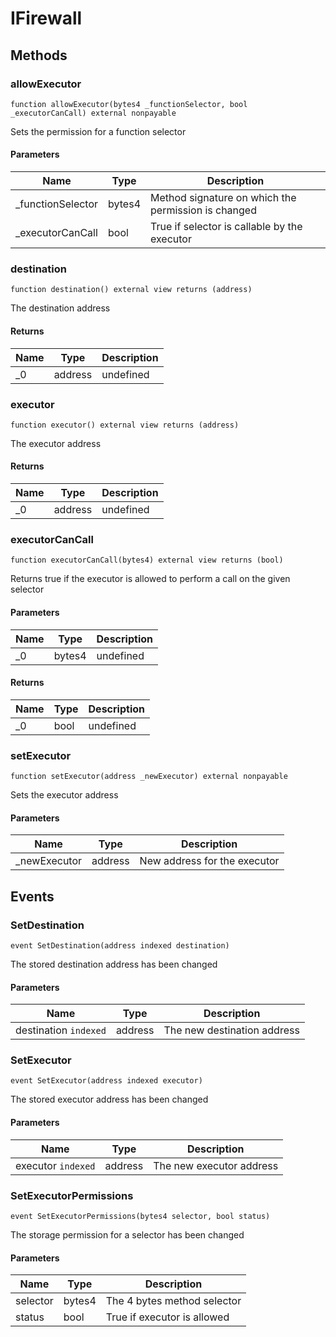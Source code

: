 # IFirewall









## Methods

### allowExecutor

```solidity
function allowExecutor(bytes4 _functionSelector, bool _executorCanCall) external nonpayable
```

Sets the permission for a function selector



#### Parameters

| Name | Type | Description |
|---|---|---|
| _functionSelector | bytes4 | Method signature on which the permission is changed |
| _executorCanCall | bool | True if selector is callable by the executor |

### destination

```solidity
function destination() external view returns (address)
```

The destination address




#### Returns

| Name | Type | Description |
|---|---|---|
| _0 | address | undefined |

### executor

```solidity
function executor() external view returns (address)
```

The executor address




#### Returns

| Name | Type | Description |
|---|---|---|
| _0 | address | undefined |

### executorCanCall

```solidity
function executorCanCall(bytes4) external view returns (bool)
```

Returns true if the executor is allowed to perform a call on the given selector



#### Parameters

| Name | Type | Description |
|---|---|---|
| _0 | bytes4 | undefined |

#### Returns

| Name | Type | Description |
|---|---|---|
| _0 | bool | undefined |

### setExecutor

```solidity
function setExecutor(address _newExecutor) external nonpayable
```

Sets the executor address



#### Parameters

| Name | Type | Description |
|---|---|---|
| _newExecutor | address | New address for the executor |



## Events

### SetDestination

```solidity
event SetDestination(address indexed destination)
```

The stored destination address has been changed



#### Parameters

| Name | Type | Description |
|---|---|---|
| destination `indexed` | address | The new destination address |

### SetExecutor

```solidity
event SetExecutor(address indexed executor)
```

The stored executor address has been changed



#### Parameters

| Name | Type | Description |
|---|---|---|
| executor `indexed` | address | The new executor address |

### SetExecutorPermissions

```solidity
event SetExecutorPermissions(bytes4 selector, bool status)
```

The storage permission for a selector has been changed



#### Parameters

| Name | Type | Description |
|---|---|---|
| selector  | bytes4 | The 4 bytes method selector |
| status  | bool | True if executor is allowed |



